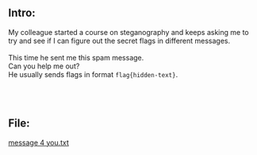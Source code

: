 ## Intro:
My colleague started a course on steganography and keeps asking me to try and see if I can figure out the secret flags in different messages.
<br/><br/>
This time he sent me this spam message.<br/>
Can you help me out?<br/>
He usually sends flags in format `flag{hidden-text}`.

<br/> <br/>

## File:
[message 4 you.txt](https://github.com/ChronosPK/Sibiu_Academic_CTF/files/10254342/message.4.you.txt)

